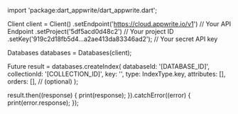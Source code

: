 import 'package:dart_appwrite/dart_appwrite.dart';

Client client = Client()
  .setEndpoint('https://cloud.appwrite.io/v1') // Your API Endpoint
  .setProject('5df5acd0d48c2') // Your project ID
  .setKey('919c2d18fb5d4...a2ae413da83346ad2'); // Your secret API key

Databases databases = Databases(client);

Future result = databases.createIndex(
  databaseId: '[DATABASE_ID]',
  collectionId: '[COLLECTION_ID]',
  key: '',
  type:  IndexType.key,
  attributes: [],
  orders: [], // (optional)
);

result.then((response) {
  print(response);
}).catchError((error) {
  print(error.response);
});
